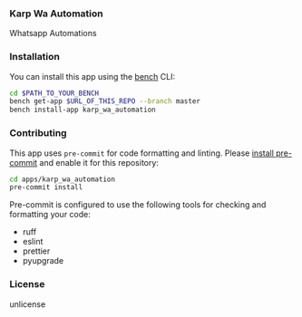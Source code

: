 ### Karp Wa Automation

Whatsapp Automations

### Installation

You can install this app using the [bench](https://github.com/frappe/bench) CLI:

```bash
cd $PATH_TO_YOUR_BENCH
bench get-app $URL_OF_THIS_REPO --branch master
bench install-app karp_wa_automation
```

### Contributing

This app uses `pre-commit` for code formatting and linting. Please [install pre-commit](https://pre-commit.com/#installation) and enable it for this repository:

```bash
cd apps/karp_wa_automation
pre-commit install
```

Pre-commit is configured to use the following tools for checking and formatting your code:

- ruff
- eslint
- prettier
- pyupgrade

### License

unlicense
